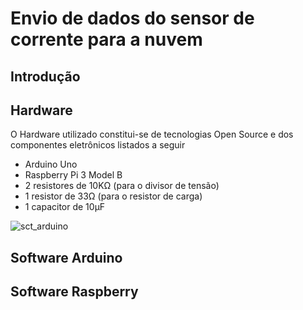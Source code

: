# Envio de dados do sensor de corrente para a nuvem

## Introdução


## Hardware
O Hardware utilizado constitui-se de tecnologias Open Source e dos componentes eletrônicos listados a seguir

* Arduino Uno
* Raspberry Pi 3 Model B
* 2 resistores de 10KΩ (para o divisor de tensão)
* 1 resistor de 33Ω (para o resistor de carga)
* 1 capacitor de 10µF

![sct_arduino](meuscodigos/docs/sct_arduino.png)



## Software Arduino

## Software Raspberry
